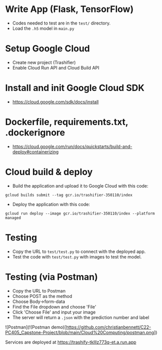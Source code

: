 # Write App (Flask, TensorFlow)

- Codes needed to test are in the `test/` directory.
- Load the `.h5` model in `main.py`

# Setup Google Cloud

- Create new project (Trashifier)
- Enable Cloud Run API and Cloud Build API

# Install and init Google Cloud SDK

- https://cloud.google.com/sdk/docs/install

# Dockerfile, requirements.txt, .dockerignore

- https://cloud.google.com/run/docs/quickstarts/build-and-deploy#containerizing

# Cloud build & deploy

- Build the application and upload it to Google Cloud with this code:

```
gcloud builds submit --tag gcr.io/trashifier-350110/index
```

- Deploy the application with this code:

```
gcloud run deploy --image gcr.io/trashifier-350110/index --platform managed
```

# Testing

- Copy the URL to `test/test.py` to connect with the deployed app.
- Test the code with `test/test.py` with images to test the model.

# Testing (via Postman)

- Copy the URL to Postman
- Choose POST as the method
- Choose Body->form-data
- Find the File dropdown and choose 'File'
- Click 'Choose File' and input your image
- The server will return a `.json` with the prediction number and label

![Postman](!(Postman demo)[https://github.com/christianbennett/C22-PC405_Capstone-Project/blob/main/Cloud%20Computing/postman.png])

Services are deployed at https://trashify-tklllz773q-et.a.run.app
